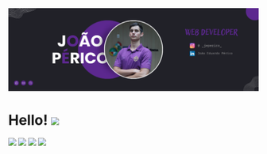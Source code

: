<img src="/assets/banner.png" alt="Banner">

# Hello! <img src="https://media.giphy.com/media/hvRJCLFzcasrR4ia7z/giphy.gif" width="5%">
<p align="left">
<a href="mailto:joaoeperico@gmail.com" target="_blank"><img src="https://img.shields.io/badge/Gmail-D14836?style=for-the-badge&logo=gmail&logoColor=white"/></a>
<a href="https://br.linkedin.com/in/jo%C3%A3o-eduardo-p%C3%A9rico-981967256" target="_blank"><img src="https://img.shields.io/badge/LinkedIn-0077B5?style=for-the-badge&logo=linkedin&logoColor=white"/></a>
<a href="https://www.instagram.com/_jeperico_/" target="_blank"><img src="https://img.shields.io/badge/Instagram-E4405F?style=for-the-badge&logo=instagram&logoColor=white"/></a>
<a href="https://github.com/jeperico" target="_blank"><img src="https://img.shields.io/github/followers/jeperico?style=social"/></a>
</p>
